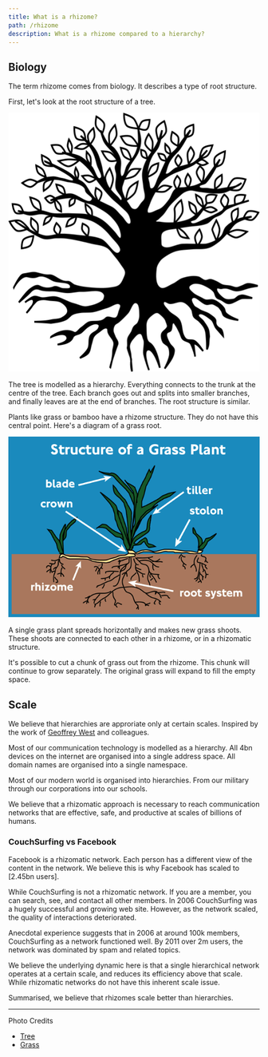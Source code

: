 ```yaml
---
title: What is a rhizome?
path: /rhizome
description: What is a rhizome compared to a hierarchy?
---
```


## Biology

The term rhizome comes from biology. It describes a type of root structure.

First, let's look at the root structure of a tree.

![Tree root structure](images/tree-root.png)

The tree is modelled as a hierarchy. Everything connects to the trunk at the centre of the tree. Each branch goes out and splits into smaller branches, and finally leaves are at the end of branches. The root structure is similar.

Plants like grass or bamboo have a rhizome structure. They do not have this central point. Here's a diagram of a grass root.

![Grass root structure](images/grass-plant-structure.png)

A single grass plant spreads horizontally and makes new grass shoots. These shoots are connected to each other in a rhizome, or in a rhizomatic structure.

It's possible to cut a chunk of grass out from the rhizome. This chunk will continue to grow separately. The original grass will expand to fill the empty space.

## Scale

We believe that hierarchies are approriate only at certain scales. Inspired by the work of [Geoffrey West](https://en.wikipedia.org/wiki/Geoffrey_West) and colleagues.

Most of our communication technology is modelled as a hierarchy. All 4bn devices on the internet are organised into a single address space. All domain names are organised into a single namespace.

Most of our modern world is organised into hierarchies. From our military through our corporations into our schools.

We believe that a rhizomatic approach is necessary to reach communication networks that are effective, safe, and productive at scales of billions of humans.

### CouchSurfing vs Facebook

Facebook is a rhizomatic network. Each person has a different view of the content in the network. We believe this is why Facebook has scaled to [2.45bn users].

While CouchSurfing is not a rhizomatic network. If you are a member, you can search, see, and contact all other members. In 2006 CouchSurfing was a hugely successful and growing web site. However, as the network scaled, the quality of interactions deteriorated.

Anecdotal experience suggests that in 2006 at around 100k members, CouchSurfing as a network functioned well. By 2011 over 2m users, the network was dominated by spam and related topics.

We believe the underlying dynamic here is that a single hierarchical network operates at a certain scale, and reduces its efficiency above that scale. While rhizomatic networks do not have this inherent scale issue.

Summarised, we believe that rhizomes scale better than hierarchies.

***

Photo Credits

* [Tree](https://freesvg.org/tree-with-root)
* [Grass](https://de.wikipedia.org/wiki/Datei:Grass-plant-structure.png)
